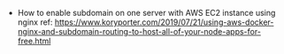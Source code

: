 - How to enable subdomain on one server with AWS EC2 instance using nginx
ref: https://www.koryporter.com/2019/07/21/using-aws-docker-nginx-and-subdomain-routing-to-host-all-of-your-node-apps-for-free.html




